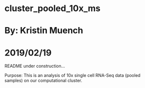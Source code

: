 # cluster_pooled_10x_ms
# By: Kristin Muench
# 2019/02/19

README under construction...

Purpose: This is an analysis of 10x single cell RNA-Seq data (pooled samples) on our computational cluster.